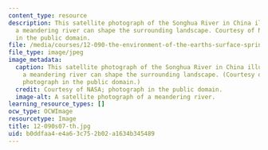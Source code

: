 ```yaml
---
content_type: resource
description: This satellite photograph of the Songhua River in China illustrates how
  a meandering river can shape the surrounding landscape. Courtesy of NASA; photograph
  in the public domain.
file: /media/courses/12-090-the-environment-of-the-earths-surface-spring-2007/b0ddfaa4e4a63c752b02a1634b345489_12-090s07-th.jpg
file_type: image/jpeg
image_metadata:
  caption: This satellite photograph of the Songhua River in China illustrates how
    a meandering river can shape the surrounding landscape. (Courtesy of [NASA](http://en.wikipedia.org/wiki/File:SonghuaRiver_ASTER_20020401.jpg);
    photograph in the public domain.)
  credit: Courtesy of NASA; photograph in the public domain.
  image-alt: A satellite photograph of a meandering river.
learning_resource_types: []
ocw_type: OCWImage
resourcetype: Image
title: 12-090s07-th.jpg
uid: b0ddfaa4-e4a6-3c75-2b02-a1634b345489
---
```

